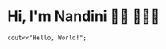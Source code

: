 # Hi, I'm Nandini 🙋🏻‍ 👩🏻‍💻

```
cout<<"Hello, World!";
```
<!---You can find me on [![Twitter][1.2]][1], or on [![LinkedIn][2.2]][2].


[1.2]: http://i.imgur.com/wWzX9uB.png (Twitter)
[2.2]: https://raw.githubusercontent.com/MartinHeinz/MartinHeinz/master/linkedin-3-16.png (LinkedIn)


[1]: https://twitter.com/_nandinisood_
[2]: https://www.linkedin.com/in/nandinisood/--->
